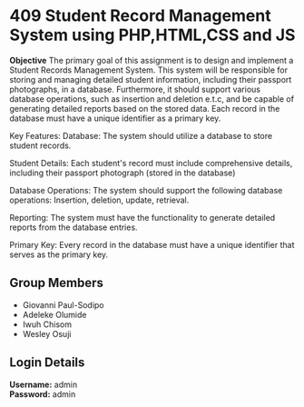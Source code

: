 # 409 Student Record Management System using PHP,HTML,CSS and JS

**Objective**
The primary goal of this assignment is to design and implement a Student Records Management System. This system will be responsible for storing and managing detailed student information, including their passport photographs, in a database. Furthermore, it should support various database operations, such as insertion and deletion e.t.c, and be capable of generating detailed reports based on the stored data. Each record in the database must have a unique identifier as a primary key.

Key Features:
Database: The system should utilize a database to store student records. 

Student Details: Each student's record must include comprehensive details, including their passport photograph (stored in the database)

Database Operations: The system should support the following database operations:
Insertion, deletion, update, retrieval. 

Reporting: The system must have the functionality to generate detailed reports from the database entries. 

Primary Key: Every record in the database must have a unique identifier that serves as the primary key.

## **Group Members**

- Giovanni Paul-Sodipo
- Adeleke Olumide
- Iwuh Chisom
- Wesley Osuji

## **Login Details**

**Username:** admin  
**Password:** admin
